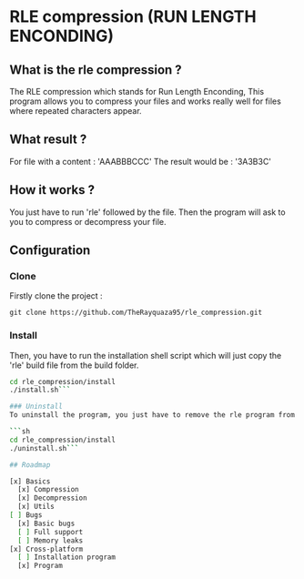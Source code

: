 # RLE compression (RUN LENGTH ENCONDING)

## What is the rle compression ?
The RLE compression which stands for Run Length Enconding, 
This program allows you to compress your files and works really well for files where repeated characters appear.

## What result ?
For file with a content : 'AAABBBCCC'
The result would be : '3A3B3C'

## How it works ?
You just have to run 'rle' followed by the file.
Then the program will ask to you to compress or decompress your file.

## Configuration

### Clone
Firstly clone the project :

```git clone https://github.com/TheRayquaza95/rle_compression.git```

### Install
Then, you have to run the installation shell script which will just copy the 'rle' build file from the build folder.

```sh
cd rle_compression/install
./install.sh```

### Uninstall
To uninstall the program, you just have to remove the rle program from the /usr/bin folder or just run the shell script located in the 'build' folder.

```sh
cd rle_compression/install
./uninstall.sh```

## Roadmap

[x] Basics
  [x] Compression
  [x] Decompression
  [x] Utils
[ ] Bugs
  [x] Basic bugs
  [ ] Full support
  [ ] Memory leaks
[x] Cross-platform
  [ ] Installation program
  [x] Program
